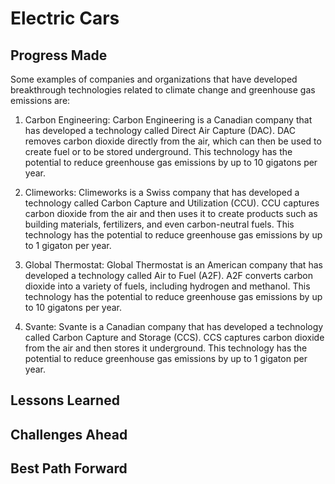 # Electric Cars

## Progress Made



Some examples of companies and organizations that have developed breakthrough technologies related to climate change and greenhouse gas emissions are:

1. Carbon Engineering: Carbon Engineering is a Canadian company that has developed a technology called Direct Air Capture (DAC). DAC removes carbon dioxide directly from the air, which can then be used to create fuel or to be stored underground. This technology has the potential to reduce greenhouse gas emissions by up to 10 gigatons per year.

2. Climeworks: Climeworks is a Swiss company that has developed a technology called Carbon Capture and Utilization (CCU). CCU captures carbon dioxide from the air and then uses it to create products such as building materials, fertilizers, and even carbon-neutral fuels. This technology has the potential to reduce greenhouse gas emissions by up to 1 gigaton per year.

3. Global Thermostat: Global Thermostat is an American company that has developed a technology called Air to Fuel (A2F). A2F converts carbon dioxide into a variety of fuels, including hydrogen and methanol. This technology has the potential to reduce greenhouse gas emissions by up to 10 gigatons per year.

4. Svante: Svante is a Canadian company that has developed a technology called Carbon Capture and Storage (CCS). CCS captures carbon dioxide from the air and then stores it underground. This technology has the potential to reduce greenhouse gas emissions by up to 1 gigaton per year.

## Lessons Learned



## Challenges Ahead



## Best Path Forward


